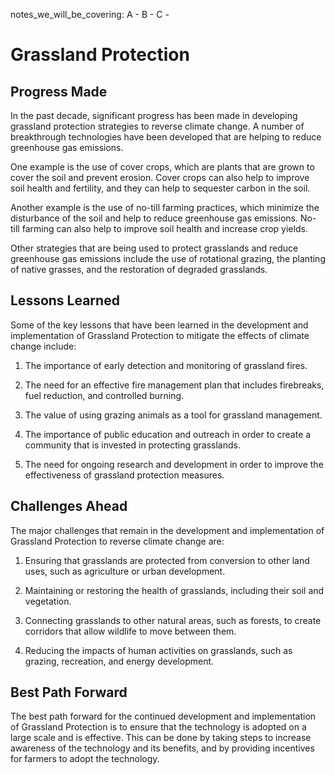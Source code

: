 notes_we_will_be_covering:
A -
B -
C -

# Grassland Protection

## Progress Made

In the past decade, significant progress has been made in developing grassland protection strategies to reverse climate change. A number of breakthrough technologies have been developed that are helping to reduce greenhouse gas emissions.

One example is the use of cover crops, which are plants that are grown to cover the soil and prevent erosion. Cover crops can also help to improve soil health and fertility, and they can help to sequester carbon in the soil.

Another example is the use of no-till farming practices, which minimize the disturbance of the soil and help to reduce greenhouse gas emissions. No-till farming can also help to improve soil health and increase crop yields.

Other strategies that are being used to protect grasslands and reduce greenhouse gas emissions include the use of rotational grazing, the planting of native grasses, and the restoration of degraded grasslands.

## Lessons Learned

Some of the key lessons that have been learned in the development and implementation of Grassland Protection to mitigate the effects of climate change include:

1. The importance of early detection and monitoring of grassland fires.

2. The need for an effective fire management plan that includes firebreaks, fuel reduction, and controlled burning.

3. The value of using grazing animals as a tool for grassland management.

4. The importance of public education and outreach in order to create a community that is invested in protecting grasslands.

5. The need for ongoing research and development in order to improve the effectiveness of grassland protection measures.

## Challenges Ahead

The major challenges that remain in the development and implementation of Grassland Protection to reverse climate change are:

1. Ensuring that grasslands are protected from conversion to other land uses, such as agriculture or urban development.

2. Maintaining or restoring the health of grasslands, including their soil and vegetation.

3. Connecting grasslands to other natural areas, such as forests, to create corridors that allow wildlife to move between them.

4. Reducing the impacts of human activities on grasslands, such as grazing, recreation, and energy development.

## Best Path Forward

The best path forward for the continued development and implementation of Grassland Protection is to ensure that the technology is adopted on a large scale and is effective. This can be done by taking steps to increase awareness of the technology and its benefits, and by providing incentives for farmers to adopt the technology.
